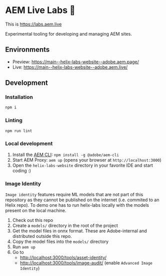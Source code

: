 # AEM Live Labs 🧪

This is https://labs.aem.live

Experimental tooling for developing and managing AEM sites.

## Environments
- Preview: https://main--helix-labs-website--adobe.aem.page/
- Live: https://main--helix-labs-website--adobe.aem.live/

## Development

### Installation

```sh
npm i
```

### Linting

```sh
npm run lint
```

### Local development

1. Install the [AEM CLI](https://github.com/adobe/helix-cli): `npm install -g @adobe/aem-cli`
1. Start AEM Proxy: `aem up` (opens your browser at `http://localhost:3000`)
1. Open the `helix-labs-website` directory in your favorite IDE and start coding :)

### Image Identity

`Image identity` features require ML models that are not part of this repository as they cannot be published on the internet (i.e. commited to an Helix repo). To demo one has to run helix-labs locally with the models present on the local machine.


1. Check out this repo
1. Create a `models/` directory in the root of the project
1. Get the model files in onnx format. These are Adobe-internal and distributed outside this repo.
1. Copy the model files into the `models/` directory
1. Run `aem up`
1. Go to
   - <http://localhost:3000/tools/asset-identity/>
   - <http://localhost:3000/tools/image-audit/> (enable `Advanced Image Identity`)
